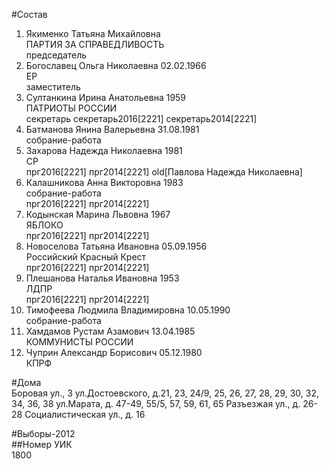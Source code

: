 #Состав  
1. Якименко Татьяна Михайловна  
    ПАРТИЯ ЗА СПРАВЕДЛИВОСТЬ  
    председатель  
2. Богославец Ольга Николаевна 02.02.1966  
    ЕР  
    заместитель  
3. Султанкина Ирина Анатольевна 1959  
    ПАТРИОТЫ РОССИИ  
    секретарь секретарь2016[2221] секретарь2014[2221]  
4. Батманова Янина Валерьевна 31.08.1981  
    собрание-работа  
5. Захарова Надежда Николаевна 1981  
    СР  
    прг2016[2221] прг2014[2221] old[Павлова Надежда Николаевна]  
6. Калашникова Анна Викторовна 1983  
    собрание-работа  
    прг2016[2221] прг2014[2221]  
7. Кодынская Марина Львовна 1967  
    ЯБЛОКО  
    прг2016[2221] прг2014[2221]  
8. Новоселова Татьяна Ивановна 05.09.1956  
    Российский Красный Крест  
    прг2016[2221] прг2014[2221]  
9. Плешанова Наталья Ивановна 1953  
    ЛДПР  
    прг2016[2221] прг2014[2221]  
10. Тимофеева Людмила Владимировна 10.05.1990  
    собрание-работа  
11. Хамдамов Рустам Азамович 13.04.1985  
    КОММУНИСТЫ РОССИИ  
12. Чуприн Александр Борисович 05.12.1980  
    КПРФ  
  
#Дома  
Боровая ул., 3 ул.Достоевского, д.21, 23, 24/9, 25, 26, 27, 28, 29, 30, 32, 34, 36, 38 ул.Марата, д. 47-49, 55/5, 57, 59, 61, 65 Разъезжая ул., д. 26-28 Социалистическая ул., д. 16  
  
#Выборы-2012  
##Номер УИК  
1800  
